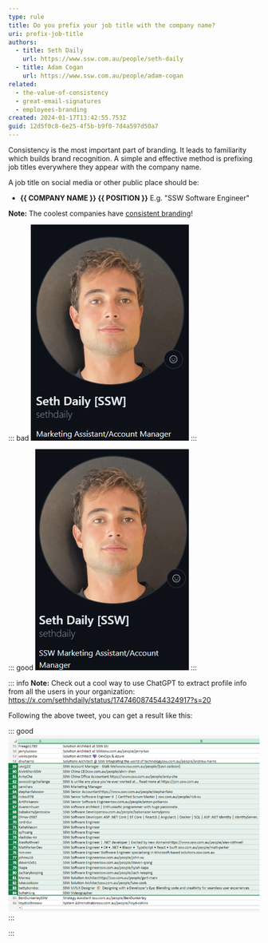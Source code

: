```yaml
---
type: rule
title: Do you prefix your job title with the company name?
uri: prefix-job-title
authors:
  - title: Seth Daily
    url: https://www.ssw.com.au/people/seth-daily
  - title: Adam Cogan
    url: https://www.ssw.com.au/people/adam-cogan
related:
  - the-value-of-consistency
  - great-email-signatures
  - employees-branding
created: 2024-01-17T13:42:55.753Z
guid: 12d5f0c8-6e25-4f5b-b9f0-7d4a597d50a7
---
```


Consistency is the most important part of branding. It leads to familiarity which builds brand recognition. A simple and effective method is prefixing job titles everywhere they appear with the company name.

<!--endintro-->

A job title on social media or other public place should be:

* **{{ COMPANY NAME }} {{ POSITION }}**
  E.g. "SSW Software Engineer"

**Note:** The coolest companies have [consistent branding](https://blog.hubspot.com/blog/tabid/6307/bid/34231/8-businesses-that-nail-social-media-brand-consistency.aspx)!

::: bad
![Figure: Bad example - Missing 'SSW' - no branding and inconsistent](job-title-bad.jpg)
:::

::: good
![Figure: Good example - Has SSW branding and matches other people](job-title-good.jpg)
:::

::: info
**Note:** Check out a cool way to use ChatGPT to extract profile info from all the users in your organization: <https://x.com/sethhdaily/status/1747460874544324917?s=20>

Following the above tweet, you can get a result like this:

::: good
![Figure: Good example - See how much branding is on people's GitHub profiles](excel-result.png)
:::

:::
